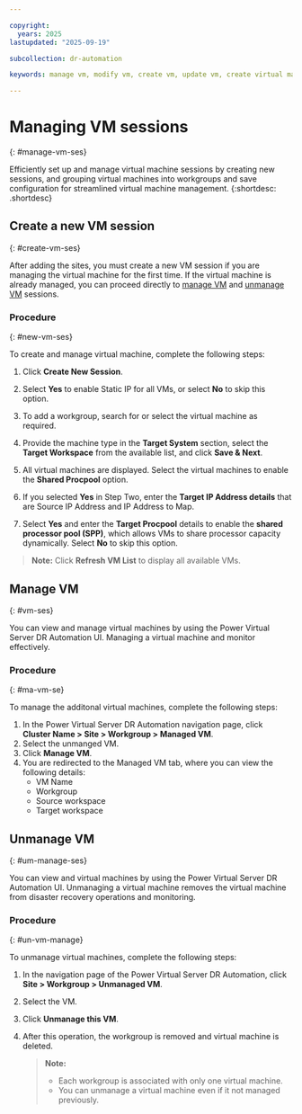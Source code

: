 ```yaml
---

copyright:
  years: 2025
lastupdated: "2025-09-19"

subcollection: dr-automation

keywords: manage vm, modify vm, create vm, update vm, create virtual machine, add virtual machine, modify virtual machine

---
```


# Managing VM sessions
{: #manage-vm-ses}

Efficiently set up and manage virtual machine sessions by creating new sessions, and grouping virtual machines into workgroups and save configuration for streamlined virtual machine management.
{:shortdesc: .shortdesc}

## Create a new VM session
{: #create-vm-ses}

After adding the sites, you must create a new VM session if you are managing the virtual machine for the first time. If the virtual machine is already managed, you can proceed directly to [manage VM](#vm-ses) and [unmanage VM](#um-manage-ses) sessions.

### Procedure
{: #new-vm-ses}

To create and manage virtual machine, complete the following steps:

1. Click **Create New Session**.  

2. Select **Yes** to enable Static IP for all VMs, or select **No** to skip this option.  

3. To add a workgroup, search for or select the virtual machine as required.  

4. Provide the machine type in the **Target System** section, select the **Target Workspace** from the available list, and click **Save & Next**.  

5. All virtual machines are displayed. Select the virtual machines to enable the **Shared Procpool** option.  

6. If you selected **Yes** in Step Two, enter the **Target IP Address details** that are Source IP Address and IP Address to Map.  

7. Select **Yes** and enter the **Target Procpool** details to enable the **shared processor pool (SPP)**, which allows VMs to share processor capacity dynamically. Select **No** to skip this option.  

> **Note:** Click **Refresh VM List** to display all available VMs.


## Manage VM
{: #vm-ses}

You can view and manage virtual machines by using the Power Virtual Server DR Automation UI. Managing a virtual machine and monitor effectively.

### Procedure
{: #ma-vm-se}

To manage the additonal virtual machines, complete the following steps:

1. In the Power Virtual Server DR Automation navigation page, click **Cluster Name > Site > Workgroup > Managed VM**.
2. Select the unmanged VM.
3. Click **Manage VM**.
4. You are redirected to the Managed VM tab, where you can view the following details:
   - VM Name
   - Workgroup
   - Source workspace
   - Target workspace


## Unmanage VM
{: #um-manage-ses}

You can view and virtual machines by using the Power Virtual Server DR Automation UI. Unmanaging a virtual machine removes the virtual machine from disaster recovery operations and monitoring.

### Procedure
{: #un-vm-manage}

To unmanage virtual machines, complete the following steps:

1. In the navigation page of the Power Virtual Server DR Automation, click **Site > Workgroup > Unmanaged VM**.
2. Select the VM.
3. Click **Unmanage this VM**.
4. After this operation, the workgroup is removed and virtual machine is deleted.

   > **Note:**
   >
   > - Each workgroup is associated with only one virtual machine.
   > - You can unmanage a virtual machine even if it not managed previously.
